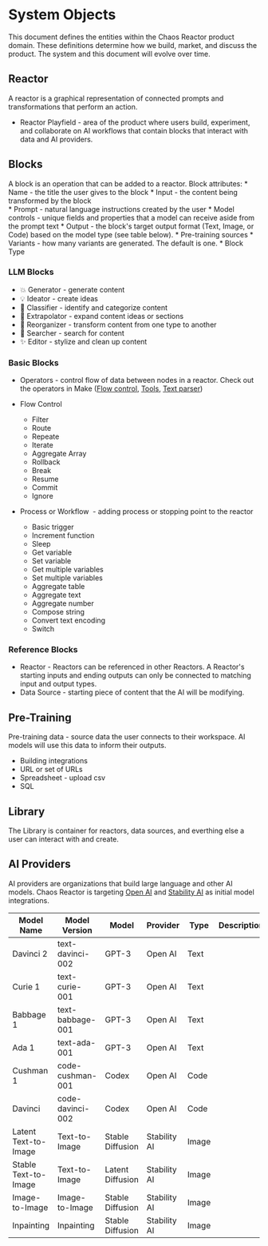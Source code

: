 # System Objects
This document defines the entities within the Chaos Reactor product domain. These definitions determine how we build, market, and discuss the product. The system and this document will evolve over time.

## Reactor 
A reactor is a graphical representation of connected prompts and transformations that perform an action.

* Reactor Playfield - area of the product where users build, experiment, and collaborate on AI workflows that contain blocks that interact with data and AI providers. 

## Blocks
A block is an operation that can be added to a reactor. Block attributes:
	* Name - the title the user gives to the block 
    * Input - the content being transformed by the block  
    * Prompt - natural language instructions created by the user
	* Model controls - unique fields and properties that a model can receive aside from the prompt text
    * Output - the block's target output format (Text, Image, or Code) based on the model type (see table below).
    * Pre-training sources
    * Variants - how many variants are generated. The default is one.
    * Block Type
### LLM Blocks
* 💥 Generator - generate content
* 💡 Ideator - create ideas
* 🎯 Classifier - identify and categorize content
* 📝 Extrapolator - expand content ideas or sections
* 🔀 Reorganizer - transform content from one type to another
* 🔎 Searcher - search for content
* ✨ Editor - stylize and clean up content  
### Basic Blocks
* Operators - control flow of data between nodes in a reactor. Check out the operators in Make ([Flow control](https://share.voxable.io/6quGZ58p), [Tool](https://share.voxable.io/xQuxqWzr)[s](https://share.voxable.io/yAuQK2K7), [Text parser](https://share.voxable.io/2Nu7zXzq))
* Flow Control
	* Filter 
	* Route
	* Repeate
	* Iterate
	* Aggregate Array
	* Rollback
	* Break
	* Resume
	* Commit
	* Ignore
* Process or Workflow  - adding process or stopping point to the reactor

	* Basic trigger
	* Increment function
	* Sleep
	* Get variable
	* Set variable
	* Get multiple variables
	* Set multiple variables
	* Aggregate table
	* Aggregate text
	* Aggregate number
	* Compose string
	* Convert text encoding
	* Switch
### Reference Blocks
* Reactor - Reactors can be referenced in other Reactors. A Reactor's starting inputs and ending outputs can only be connected to matching input and output types.
* Data Source - starting piece of content that the AI will be modifying.
## Pre-Training
Pre-training data - source data the user connects to their workspace. AI models will use this data to inform their outputs.
* Building integrations
* URL or set of URLs
* Spreadsheet - upload csv
* SQL

## Library 
The Library is container for reactors, data sources, and everthing else a user can interact with and create. 

## AI Providers
AI providers are organizations that build large language and other AI models. Chaos Reactor is targeting [Open AI](https://beta.openai.com/docs/models) and [Stability AI](https://github.com/huggingface/diffusers/tree/main/src/diffusers/pipelines#pipelines-summary) as initial model integrations.

| Model Name			| Model Version		| Model        		| Provider    		| Type		   		| Description  		|
| ----------- 			| ----------- 		| ----------- 		| ----------- 		| ----------- 		| ----------- 		|
| Davinci 2				| text-davinci-002	| GPT-3				| Open AI     		| Text				| 					|
| Curie 1				| text-curie-001	| GPT-3				| Open AI     		| Text				| 					|
| Babbage 1				| text-babbage-001	| GPT-3				| Open AI     		| Text 				| 					|
| Ada 1					| text-ada-001		| GPT-3				| Open AI     		| Text				| 					|
| Cushman 1				| code-cushman-001	| Codex       		| Open AI     		| Code				| 					|
| Davinci				| code-davinci-002	| Codex       		| Open AI     		| Code				| 					|
| Latent Text-to-Image	| Text-to-Image		| Stable Diffusion	| Stability AI 		| Image				| 					|
| Stable Text-to-Image	| Text-to-Image		| Latent Diffusion	| Stability AI 		| Image				| 					|
| Image-to-Image		| Image-to-Image	| Stable Diffusion	| Stability AI 		| Image				| 					|
| Inpainting			| Inpainting		| Stable Diffusion	| Stability AI 		| Image				| 					|
